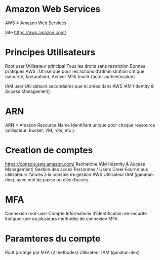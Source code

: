 # Amazon Web Services
  AWS = Amazon Web Services

  Site
    https://aws.amazon.com/

# Principes Utilisateurs
  
  Root user
    Utilisateur principal
    Tous les droits sans restriction
    Bonnes pratiques AWS :
      Utilisé que pour les actions d’administration critique (sécurité, facturation).
      Activer MFA (multi-factor authentication)

  IAM user
    Utilisateurs secondaires que tu crées dans AWS IAM (Identity & Access Management).

# ARN
  ARN = Amazon Resource Name
  Identifiant unique pour chaque ressource (utilisateur, bucket, VM, rôle, etc.).

# Creation de comptes    

  https://console.aws.amazon.com/
  Recherche IAM (Identity & Access Management)
    Gestion des accès
      Personnes / Users
        Creer
          Fournir aux utilisateurs l'accès à la console de gestion AWS
          Utilisateur IAM (ganatan-dev), avec mot de passe ou clés d’accès.

# MFA
  Connexion root-user
    Compte
      Informations d’identification de sécurité
        Indiquer une ou plusieurs methodes de connexion MFA

# Paramteres du compte
  Root protégé par MFA (2 methodes)
  Utilisateur IAM (ganatan-dev)

